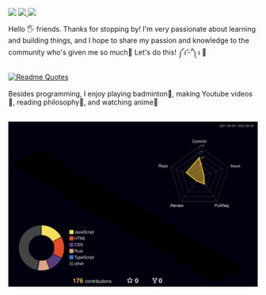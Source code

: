 

<a target="_blank" href="https://www.youtube.com/channel/UCyA8NILzpi30Ib9bd7XgN3g"> <img src="https://img.shields.io/badge/YouTube-FF0000?style=for-the-badge&logo=youtube&logoColor=white"></a> <a target="_blank" href="https://www.youtube.com/channel/UCyA8NILzpi30Ib9bd7XgN3g"><img src="https://img.shields.io/youtube/channel/views/UCyA8NILzpi30Ib9bd7XgN3g?style=for-the-badge"> <img src="https://img.shields.io/youtube/channel/subscribers/UCyA8NILzpi30Ib9bd7XgN3g?style=for-the-badge"> </a>

Hello 🖐️ friends. Thanks for stopping by! I'm very passionate about learning and building things, and I hope to share my passion and knowledge to the community who's given me so much🤗 Let's do this! ༼ง’̀-‘́༽ง 🚀 <br> <br>
[![Readme Quotes](https://quotes-github-readme.vercel.app/api?type=horizontal&theme=light)](https://github.com/piyushsuthar/github-readme-quotes) <br/> <br/>
Besides programming, I enjoy playing badminton🏸, making Youtube videos🎉, reading philosophy📗, and watching anime🌸 <br><br>


 

![](./profile-3d-contrib/profile-night-rainbow.svg)


